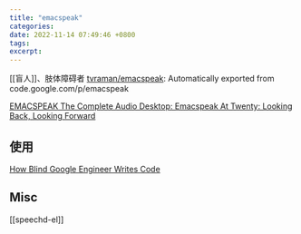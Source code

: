 ```yaml
---
title: "emacspeak"
categories: 
date: 2022-11-14 07:49:46 +0800
tags: 
excerpt: 
---
```


[[盲人]]、肢体障碍者
[tvraman/emacspeak](https://github.com/tvraman/emacspeak): Automatically exported from code.google.com/p/emacspeak

[EMACSPEAK The Complete Audio Desktop: Emacspeak At Twenty: Looking Back, Looking Forward](https://emacspeak.blogspot.com/2014/09/emacspeak-at-twenty-looking-back.html)


## 使用

[How Blind Google Engineer Writes Code](https://www.businessinsider.com/how-blind-google-engineer-writes-code-2015-5)



## Misc

[[speechd-el]]

